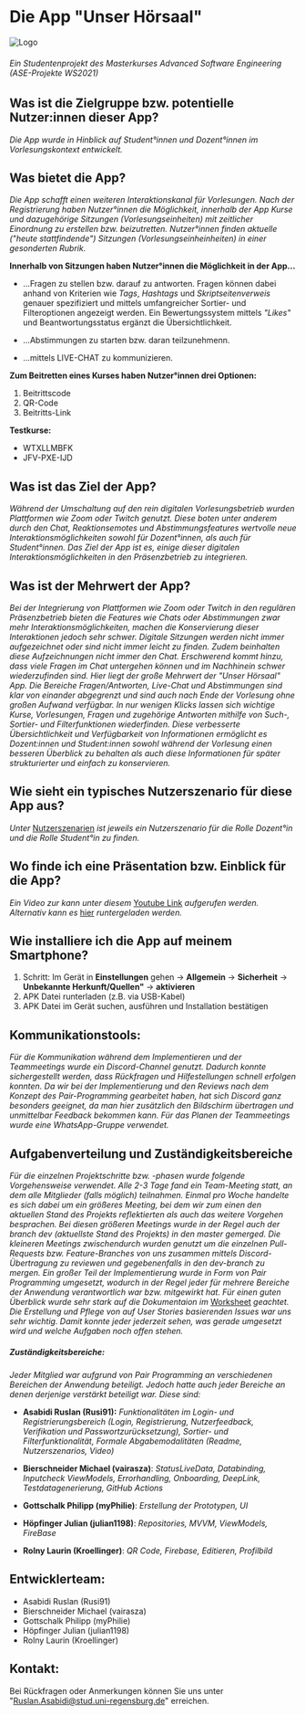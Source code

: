 # Die App "Unser Hörsaal" 
![Logo](https://user-images.githubusercontent.com/41992838/161822182-c512fcfe-fd7d-4f16-b5dd-5198e8fb5abc.png)

###### Ein Studentenprojekt des Masterkurses Advanced Software Engineering (ASE-Projekte WS2021)

## Was ist die Zielgruppe bzw. potentielle Nutzer:innen dieser App?
*Die App wurde in Hinblick auf Student°innen und Dozent°innen im Vorlesungskontext entwickelt.*

## Was bietet die App?
*Die App schafft einen weiteren Interaktionskanal für Vorlesungen. Nach der Registrierung haben Nutzer°innen die Möglichkeit, innerhalb der App Kurse und dazugehörige Sitzungen (Vorlesungseinheiten) mit zeitlicher Einordnung zu erstellen bzw. beizutretten. Nutzer°innen finden aktuelle ("heute stattfindende") Sitzungen (Vorlesungseinheinheiten) in einer gesonderten Rubrik.*

**Innerhalb von Sitzungen haben Nutzer°innen die Möglichkeit in der App...**

- ...Fragen zu stellen bzw. darauf zu antworten. Fragen können dabei anhand von Kriterien wie *Tags*, *Hashtags* und *Skriptseitenverweis* genauer spezifiziert und mittels umfangreicher Sortier- und Filteroptionen angezeigt werden. Ein Bewertungssystem mittels *"Likes"* und Beantwortungsstatus ergänzt die Übersichtlichkeit.

- ...Abstimmungen zu starten bzw. daran teilzunehmenn.

- ...mittels LIVE-CHAT zu kommunizieren.

**Zum Beitretten eines Kurses haben Nutzer°innen drei Optionen:**

1) Beitrittscode
2) QR-Code
3) Beitritts-Link

**Testkurse:**
- WTXLLMBFK
- JFV-PXE-IJD

## Was ist das Ziel der App?
*Während der Umschaltung auf den rein digitalen Vorlesungsbetrieb wurden Plattformen wie Zoom oder Twitch genutzt. Diese boten unter anderem durch den Chat, Reaktionsemotes und Abstimmungsfeatures wertvolle neue Interaktionsmöglichkeiten sowohl für Dozent°innen, als auch für Student°innen. Das Ziel der App ist es, einige dieser digitalen Interaktionsmöglichkeiten in den Präsenzbetrieb zu integrieren.*

## Was ist der Mehrwert der App?
*Bei der Integrierung von Plattformen wie Zoom oder Twitch in den regulären Präsenzbetrieb bieten die Features wie Chats oder Abstimmungen zwar mehr Interaktionsmöglichkeiten, machen die Konservierung dieser Interaktionen jedoch sehr schwer. Digitale Sitzungen werden nicht immer aufgezeichnet oder sind nicht immer leicht zu finden. Zudem beinhalten diese Aufzeichnungen nicht immer den Chat. Erschwerend kommt hinzu, dass viele Fragen im Chat untergehen können und im Nachhinein schwer wiederzufinden sind. Hier liegt der große Mehrwert der "Unser Hörsaal" App. Die Bereiche Fragen/Antworten, Live-Chat und Abstimmungen sind klar von einander abgegrenzt und sind auch nach Ende der Vorlesung ohne großen Aufwand verfügbar. In nur wenigen Klicks lassen sich wichtige Kurse, Vorlesungen, Fragen und zugehörige Antworten mithilfe von Such-, Sortier- und Filterfunktionen wiederfinden. Diese verbesserte Übersichtlichkeit und Verfügbarkeit von Informationen ermöglicht es Dozent:innen und Student:innen sowohl während der Vorlesung einen besseren Überblick zu behalten als auch diese Informationen für später strukturierter und einfach zu konservieren.*

## Wie sieht ein typisches Nutzerszenario für diese App aus?

*Unter* [Nutzerszenarien](https://github.com/ASE-Projekte-WS-2021/ase-ws-21-unser-horsaal/wiki/Nutzerszenarien) *ist jeweils ein Nutzerszenario für die Rolle Dozent°in und die Rolle Student°in zu finden.*

## Wo finde ich eine Präsentation bzw. Einblick für die App?
*Ein Video zur kann unter diesem* [Youtube Link](https://youtu.be/JE-nrhZXEC0) *aufgerufen werden.*
*Alternativ kann es* [hier](https://drive.google.com/file/d/1ELaZCq_bpjjoxhu3178DO1u4UmSXKWHB/view?usp=sharing) *runtergeladen werden.*

## Wie installiere ich die App auf meinem Smartphone?
1. Schritt: Im Gerät in **Einstellungen** gehen -> **Allgemein** -> **Sicherheit** -> **Unbekannte Herkunft/Quellen"** -> **aktivieren**
2. APK Datei runterladen (z.B. via USB-Kabel)
3. APK Datei im Gerät suchen, ausführen und Installation bestätigen

## Kommunikationstools:
*Für die Kommunikation während dem Implementieren und der Teammeetings wurde ein Discord-Channel genutzt. Dadurch konnte sichergestellt werden, dass Rückfragen und Hilfestellungen schnell erfolgen konnten. Da wir bei der Implementierung und den Reviews nach dem Konzept des Pair-Programming gearbeitet haben, hat sich Discord ganz besonders geeignet, da man hier zusätzlich den Bildschirm übertragen und unmittelbar Feedback bekommen kann. Für das Planen der Teammeetings wurde eine WhatsApp-Gruppe verwendet.*

## Aufgabenverteilung und Zuständigkeitsbereiche
*Für die einzelnen Projektschritte bzw. -phasen wurde folgende Vorgehensweise verwendet. Alle 2-3 Tage fand ein Team-Meeting statt, an dem alle Mitglieder (falls möglich) teilnahmen. Einmal pro Woche handelte es sich dabei um ein größeres Meeting, bei dem wir zum einen den aktuellen Stand des Projekts reflektierten als auch das weitere Vorgehen besprachen. Bei diesen größeren Meetings wurde in der Regel auch der branch dev (aktuellste Stand des Projekts) in den master gemerged. Die kleineren Meetings zwischendurch wurden genutzt um die einzelnen Pull-Requests bzw. Feature-Branches von uns zusammen mittels Discord-Übertragung zu reviewen und gegebenenfalls in den dev-branch zu mergen. Ein großer Teil der Implementierung wurde in Form von Pair Programming umgesetzt, wodurch in der Regel jeder für mehrere Bereiche der Anwendung verantwortlich war bzw. mitgewirkt hat. Für einen guten Überblick wurde sehr stark auf die Dokumentaion im* [Worksheet](https://github.com/ASE-Projekte-WS-2021/ase-ws-21-unser-horsaal/projects/2) *geachtet. Die Erstellung und Pflege von auf User Stories basierenden Issues war uns sehr wichtig. Damit konnte jeder jederzeit sehen, was gerade umgesetzt wird und welche Aufgaben noch offen stehen.*

##### Zuständigkeitsbereiche:
*Jeder Mitglied war aufgrund von Pair Programming an verschiedenen Bereichen der Anwendung beteiligt. Jedoch hatte auch jeder Bereiche an denen derjenige verstärkt beteiligt war. Diese sind:*

- **Asabidi Ruslan (Rusi91):** *Funktionalitäten im Login- und Registrierungsbereich (Login, Registrierung, Nutzerfeedback, Verifikation und Passwortzurücksetzung), Sortier- und Filterfunktionalität, Formale Abgabemodalitäten (Readme, Nutzerszenarios, Video)*

- **Bierschneider Michael (vairasza)**: 
*StatusLiveData,
Databinding,
Inputcheck ViewModels,
Errorhandling,
Onboarding,
DeepLink,
Testdatagenerierung,
GitHub Actions*

- **Gottschalk Philipp (myPhilie)**: *Erstellung der Prototypen, UI*

- **Höpfinger Julian (julian1198)**: 
*Repositories, 
MVVM,
ViewModels,
FireBase*

- **Rolny Laurin (Kroellinger)**: *QR Code, Firebase, Editieren, Profilbild*


## Entwicklerteam:

- Asabidi Ruslan (Rusi91)
- Bierschneider Michael (vairasza)
- Gottschalk Philipp (myPhilie)
- Höpfinger Julian (julian1198)
- Rolny Laurin (Kroellinger)

## Kontakt:
Bei Rückfragen oder Anmerkungen können Sie uns unter "Ruslan.Asabidi@stud.uni-regensburg.de" erreichen.
